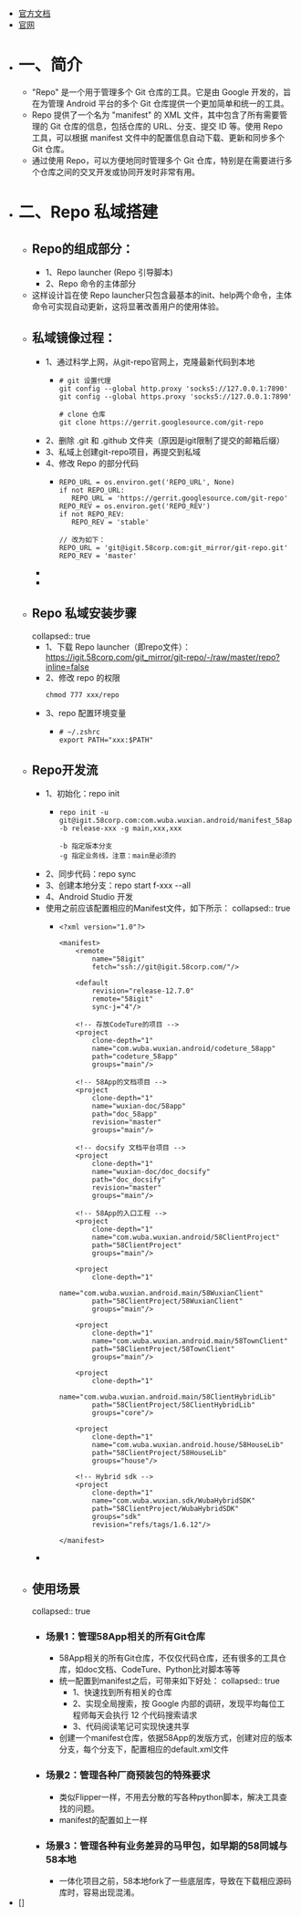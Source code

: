 - [官方文档](https://gerrit.googlesource.com/git-repo/)
- [官网](https://code.google.com/archive/p/git-repo/)
- # 一、简介
	- "Repo" 是一个用于管理多个 Git 仓库的工具。它是由 Google 开发的，旨在为管理 Android 平台的多个 Git 仓库提供一个更加简单和统一的工具。
	- Repo 提供了一个名为 "manifest" 的 XML 文件，其中包含了所有需要管理的 Git 仓库的信息，包括仓库的 URL、分支、提交 ID 等。使用 Repo 工具，可以根据 manifest 文件中的配置信息自动下载、更新和同步多个 Git 仓库。
	- 通过使用 Repo，可以方便地同时管理多个 Git 仓库，特别是在需要进行多个仓库之间的交叉开发或协同开发时非常有用。
- # 二、Repo 私域搭建
	- ## Repo的组成部分：
		- 1、Repo launcher (Repo 引导脚本)
		- 2、Repo 命令的主体部分
	- 这样设计旨在使 Repo launcher只包含最基本的init、help两个命令，主体命令可实现自动更新，这将显著改善用户的使用体验。
	- ## 私域镜像过程：
		- 1、通过科学上网，从git-repo官网上，克隆最新代码到本地
			- ```
			  # git 设置代理
			  git config --global http.proxy 'socks5://127.0.0.1:7890'
			  git config --global https.proxy 'socks5://127.0.0.1:7890'
			  
			  # clone 仓库
			  git clone https://gerrit.googlesource.com/git-repo 
			  ```
		- 2、删除 .git 和 .github 文件夹（原因是igit限制了提交的邮箱后缀）
		- 3、私域上创建git-repo项目，再提交到私域
		- 4、修改 Repo 的部分代码
			- ```
			  REPO_URL = os.environ.get('REPO_URL', None)
			  if not REPO_URL:
			     REPO_URL = 'https://gerrit.googlesource.com/git-repo'
			  REPO_REV = os.environ.get('REPO_REV')
			  if not REPO_REV:
			     REPO_REV = 'stable'
			  
			  // 改为如下：
			  REPO_URL = 'git@igit.58corp.com:git_mirror/git-repo.git'
			  REPO_REV = 'master'
			  ```
		-
		-
	- ## Repo 私域安装步骤
	  collapsed:: true
		- 1、下载 Repo launcher（即repo文件）：https://igit.58corp.com/git_mirror/git-repo/-/raw/master/repo?inline=false
		- 2、修改 repo 的权限
		  ```
		  chmod 777 xxx/repo
		  ```
		- 3、repo 配置环境变量
			- ```
			  # ~/.zshrc
			  export PATH="xxx:$PATH"
			  ```
	- ## Repo开发流
		- 1、初始化：repo init
			- ```
			  repo init -u git@igit.58corp.com:com.wuba.wuxian.android/manifest_58app.git -b release-xxx -g main,xxx,xxx
			  
			  -b 指定版本分支
			  -g 指定业务线，注意：main是必须的
			  ```
		- 2、同步代码：repo sync
		- 3、创建本地分支：repo start f-xxx --all
		- 4、Android Studio 开发
		- 使用之前应该配置相应的Manifest文件，如下所示：
		  collapsed:: true
			- ```
			  <?xml version="1.0"?>
			  
			  <manifest>
			      <remote
			          name="58igit"
			          fetch="ssh://git@igit.58corp.com/"/>
			  
			      <default
			          revision="release-12.7.0"
			          remote="58igit"
			          sync-j="4"/>
			  
			      <!-- 存放CodeTure的项目 -->
			      <project
			          clone-depth="1"
			          name="com.wuba.wuxian.android/codeture_58app"
			          path="codeture_58app"
			          groups="main"/>
			  
			      <!-- 58App的文档项目 -->
			      <project
			          clone-depth="1"
			          name="wuxian-doc/58app"
			          path="doc_58app"
			          revision="master"
			          groups="main"/>
			  
			      <!-- docsify 文档平台项目 -->
			      <project
			          clone-depth="1"
			          name="wuxian-doc/doc_docsify"
			          path="doc_docsify"
			          revision="master"
			          groups="main"/>
			  
			      <!-- 58App的入口工程 -->
			      <project
			          clone-depth="1"
			          name="com.wuba.wuxian.android/58ClientProject"
			          path="58ClientProject"
			          groups="main"/>
			  
			      <project
			          clone-depth="1"
			          name="com.wuba.wuxian.android.main/58WuxianClient"
			          path="58ClientProject/58WuxianClient"
			          groups="main"/>
			  
			      <project
			          clone-depth="1"
			          name="com.wuba.wuxian.android.main/58TownClient"
			          path="58ClientProject/58TownClient"
			          groups="main"/>
			  
			      <project
			          clone-depth="1"
			          name="com.wuba.wuxian.android.main/58ClientHybridLib"
			          path="58ClientProject/58ClientHybridLib"
			          groups="core"/>
			  
			      <project
			          clone-depth="1"
			          name="com.wuba.wuxian.android.house/58HouseLib"
			          path="58ClientProject/58HouseLib"
			          groups="house"/>
			  
			      <!-- Hybrid sdk -->
			      <project
			          clone-depth="1"
			          name="com.wuba.wuxian.sdk/WubaHybridSDK"
			          path="58ClientProject/WubaHybridSDK"
			          groups="sdk"
			          revision="refs/tags/1.6.12"/>
			  
			  </manifest>
			  ```
		-
	- ## 使用场景
	  collapsed:: true
		- ### 场景1：管理58App相关的所有Git仓库
			- 58App相关的所有Git仓库，不仅仅代码仓库，还有很多的工具仓库，如doc文档、CodeTure、Python比对脚本等等
			- 统一配置到manifest之后，可带来如下好处：
			  collapsed:: true
				- 1、快速找到所有相关的仓库
				- 2、实现全局搜索，按 Google 内部的调研，发现平均每位工程师每天会执行 12 个代码搜索请求
				- 3、代码阅读笔记可实现快速共享
			- 创建一个manifest仓库，依据58App的发版方式，创建对应的版本分支，每个分支下，配置相应的default.xml文件
		- ### 场景2：管理各种厂商预装包的特殊要求
			- 类似Flipper一样，不用去分散的写各种python脚本，解决工具查找的问题。
			- manifest的配置如上一样
		- ### 场景3：管理各种有业务差异的马甲包，如早期的58同城与58本地
			- 一体化项目之前，58本地fork了一些底层库，导致在下载相应源码库时，容易出现混淆。
- []